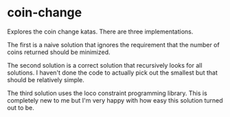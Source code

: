 # coin-change

Explores the coin change katas. There are three implementations.

The first is a naive solution that ignores the requirement that the
number of coins returned should be minimized.

The second solution is a correct solution that recursively looks for
all solutions. I haven't done the code to actually pick out the
smallest but that should be relatively simple.

The third solution uses the loco constraint programming library. This
is completely new to me but I'm very happy with how easy this solution
turned out to be.
